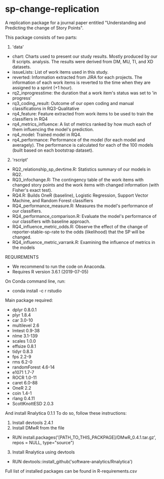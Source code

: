 # sp-change-replication

A replication package for a journal paper entitled "Understanding and Predicting the change of Story Points".

This package consists of two parts:

1) 'data'
- chart: Charts used to present our study results. Mostly produced by our R scripts.
analysis. The results were derived from DM, MU, TI, and XD datasets.
- issueLists: List of work items used in this study.
- reverted: Information extracted from JIRA for each projects. The information of each work items is reverted to the time when they are assigned to a sprint (+1 hour).
- rq2_inprogresstime: the duration that a work item's status was set to 'in progress'
- rq3_coding_result: Outcome of our open coding and manual classifications in RQ3-Qualitative 
- rq4_feature: Feature extracted from work items to be used to train the classifiers in RQ4
- rq4_metrics_influence: A list of metrics ranked by how much each of them influencing the model's prediction.
- rq4_model: Trained model in RQ4. 
- rq4_performance: Performance of the model (for each model and averagely). The performance is calculated for each of the 100 models (built based on each bootstrap dataset).

2) 'rscript'

- RQ2_relationship_sp_devtime.R: Statistics summary of our models in RQ2.
- RQ3_infochange.R: The contingency table of the work items with changed story points and the work items with changed information (with Fisher's exact test).
- RQ4.R: Builds OneR (baseline), Logistic Regression, Support Vector Machine, and Random Forest classifiers
- RQ4_performance_measure.R: Measures the model's performance of our classifiers.
- RQ4_performance_comparison.R: Evaluate the model's performance of our classifiers with baseline approach.
- RQ4_influence_metric_odds.R: Observe the effect of the change of reporter-stable-sp-rate to the odds (likelihood) that the SP will be changed. 
- RQ4_influence_metric_varrank.R: Examining the influence of metrics in the models


REQUIREMENTS

* We recommend to run the code on Anaconda.
* Requires R version 3.6.1 (2019-07-05)

On Conda command line, run:
- conda install -c r rstudio

Main package required: 
- dplyr 0.8.0.1
- plyr 1.8.4
- car 3.0-10
- multilevel 2.6
- lmtest 0.9-38
- nlme 3.1-139
- scales 1.0.0
- effsize 0.8.1
- tidyr 0.8.3
- fps 2.2-9
- rms 6.2-0
- randomForest 4.6-14
- e1071 1.7-7
- ROCR 1.0-11
- caret 6.0-88
- OneR 2.2
- coin 1.4-1
- rlang 0.4.11 
- ScottKnottESD 2.0.3


And install Rnalytica 0.1.1
To do so, follow these instructions:
1) Install devtools 2.4.1
2) Install DMwR from the file
- RUN install.packages('[PATH_TO_THIS_PACKPAGE]/DMwR_0.4.1.tar.gz', repos = NULL, type="source")
3) Install Rnalytica using devtools
- RUN devtools::install_github('software-analytics/Rnalytica')


Full list of installed packages can be found in R-requirements.csv

